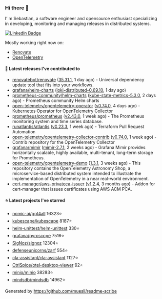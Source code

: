 ### Hi there 👋

I’ m Sebastian, a software engineer and opensource enthusiast specializing in developing, monitoring and managing releases in distributed systems.

[![Linkedin Badge](https://img.shields.io/badge/-LinkedIn-blue?style=flat&logo=Linkedin&logoColor=white&link=https://www.linkedin.com/in/sebastian-poxhofer/)](https://www.linkedin.com/in/sebastian-poxhofer/)

Mostly working right now on:
- [Renovate](https://github.com/renovatebot/renovate)
- [OpenTelemetry](https://github.com/open-telemetry)



#### 🚀 Latest releases I've contributed to

- [renovatebot/renovate](https://github.com/renovatebot/renovate) ([35.31.1](https://github.com/renovatebot/renovate/releases/tag/35.31.1), 1 day ago) - Universal dependency update tool that fits into your workflows.
- [grafana/helm-charts](https://github.com/grafana/helm-charts) ([loki-distributed-0.69.10](https://github.com/grafana/helm-charts/releases/tag/loki-distributed-0.69.10), 1 day ago)
- [prometheus-community/helm-charts](https://github.com/prometheus-community/helm-charts) ([kube-state-metrics-5.3.0](https://github.com/prometheus-community/helm-charts/releases/tag/kube-state-metrics-5.3.0), 2 days ago) - Prometheus community Helm charts
- [open-telemetry/opentelemetry-operator](https://github.com/open-telemetry/opentelemetry-operator) ([v0.74.0](https://github.com/open-telemetry/opentelemetry-operator/releases/tag/v0.74.0), 4 days ago) - Kubernetes Operator for OpenTelemetry Collector
- [prometheus/prometheus](https://github.com/prometheus/prometheus) ([v2.43.0](https://github.com/prometheus/prometheus/releases/tag/v2.43.0), 1 week ago) - The Prometheus monitoring system and time series database.
- [runatlantis/atlantis](https://github.com/runatlantis/atlantis) ([v0.23.3](https://github.com/runatlantis/atlantis/releases/tag/v0.23.3), 1 week ago) - Terraform Pull Request Automation
- [open-telemetry/opentelemetry-collector-contrib](https://github.com/open-telemetry/opentelemetry-collector-contrib) ([v0.74.0](https://github.com/open-telemetry/opentelemetry-collector-contrib/releases/tag/v0.74.0), 1 week ago) - Contrib repository for the OpenTelemetry Collector
- [grafana/mimir](https://github.com/grafana/mimir) ([mimir-2.7.1](https://github.com/grafana/mimir/releases/tag/mimir-2.7.1), 2 weeks ago) - Grafana Mimir provides horizontally scalable, highly available, multi-tenant, long-term storage for Prometheus.
- [open-telemetry/opentelemetry-demo](https://github.com/open-telemetry/opentelemetry-demo) ([1.3.1](https://github.com/open-telemetry/opentelemetry-demo/releases/tag/1.3.1), 3 weeks ago) - This repository contains the OpenTelemetry Astronomy Shop, a microservice-based distributed system intended to illustrate the implementation of OpenTelemetry in a near real-world environment.
- [cert-manager/aws-privateca-issuer](https://github.com/cert-manager/aws-privateca-issuer) ([v1.2.4](https://github.com/cert-manager/aws-privateca-issuer/releases/tag/v1.2.4), 3 months ago) - Addon for cert-manager that issues certificates using AWS ACM PCA.

#### ⭐ Latest projects I've starred

- [nomic-ai/gpt4all](https://github.com/nomic-ai/gpt4all) 16323⭐
- [kubescape/kubescape](https://github.com/kubescape/kubescape) 8187⭐
- [helm-unittest/helm-unittest](https://github.com/helm-unittest/helm-unittest) 330⭐
- [grafana/pyroscope](https://github.com/grafana/pyroscope) 7516⭐
- [SigNoz/signoz](https://github.com/SigNoz/signoz) 12304⭐
- [defenseunicorns/zarf](https://github.com/defenseunicorns/zarf) 554⭐
- [cla-assistant/cla-assistant](https://github.com/cla-assistant/cla-assistant) 1127⭐
- [CtrlSpice/otel-desktop-viewer](https://github.com/CtrlSpice/otel-desktop-viewer) 92⭐
- [minio/minio](https://github.com/minio/minio) 38283⭐
- [mindsdb/mindsdb](https://github.com/mindsdb/mindsdb) 14962⭐



Generated by https://github.com/muesli/readme-scribe

